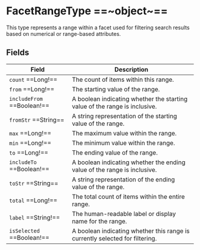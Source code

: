 # FacetRangeType ==~object~==

This type represents a range within a facet used for filtering search results based on numerical or range-based attributes.

## Fields

| Field                     | Description                                                                                       |
|---------------------------|---------------------------------------------------------------------------------------------------|
| `count` ==Long!==         | The count of items within this range.                                                             |
| `from` ==Long!==          | The starting value of the range.                                                                  |
| `includeFrom` ==Boolean!== | A boolean indicating whether the starting value of the range is inclusive.                       |
| `fromStr` ==String==      | A string representation of the starting value of the range.                                       |
| `max` ==Long!==           | The maximum value within the range.                                                               |
| `min` ==Long!==           | The minimum value within the range.                                                               |
| `to` ==Long!==            | The ending value of the range.                                                                    |
| `includeTo` ==Boolean!==  | A boolean indicating whether the ending value of the range is inclusive.                          |
| `toStr` ==String==        | A string representation of the ending value of the range.                                         |
| `total` ==Long!==         | The total count of items within the entire range.                                                 |
| `label` ==String!==       | The human-readable label or display name for the range.                                           |
| `isSelected` ==Boolean!== | A boolean indicating whether this range is currently selected for filtering.                      |

